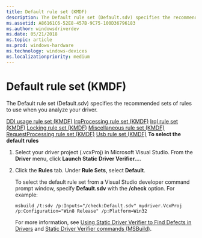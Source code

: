 ```yaml
---
title: Default rule set (KMDF)
description: The Default rule set (Default.sdv) specifies the recommended sets of rules to use when you analyze your driver.
ms.assetid: A86161C6-52E8-457B-9C75-100D36796183
ms.author: windowsdriverdev
ms.date: 05/21/2018
ms.topic: article
ms.prod: windows-hardware
ms.technology: windows-devices
ms.localizationpriority: medium
---
```


# Default rule set (KMDF)


The Default rule set (Default.sdv) specifies the recommended sets of rules to use when you analyze your driver.

[DDI usage rule set (KMDF)](ddi-usage-rule-set--kmdf-.md)
[IrpProcessing rule set (KMDF)](irpprocessing-rule-set--kmdf-.md)
[Irql rule set (KMDF)](irql-rule-set--kmdf-.md)
[Locking rule set (KMDF)](locking-rule-set--kmdf-.md)
[Miscellaneous rule set (KMDF)](miscellaneous-rule-set--kmdf-.md)
[RequestProcessing rule set (KMDF)](requestprocessing-rule-set--kmdf-.md)
[Usb rule set (KMDF)](usb-rule-set--kmdf-.md)
**To select the default rules**

1.  Select your driver project (.vcxProj) in Microsoft Visual Studio. From the **Driver** menu, click **Launch Static Driver Verifier…**.

2.  Click the **Rules** tab. Under **Rule Sets**, select **Default**.

    To select the default rule set from a Visual Studio developer command prompt window, specify **Default.sdv** with the **/check** option. For example:

    ```
    msbuild /t:sdv /p:Inputs="/check:Default.sdv" mydriver.VcxProj /p:Configuration="Win8 Release" /p:Platform=Win32
    ```

    For more information, see [Using Static Driver Verifier to Find Defects in Drivers](https://msdn.microsoft.com/library/windows/hardware/hh454281) and [Static Driver Verifier commands (MSBuild)](https://msdn.microsoft.com/library/windows/hardware/hh466459).

 

 





